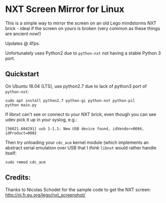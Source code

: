 # NXT Screen Mirror for Linux

This is a simple way to mirror the screen on an old Lego mindstorms NXT brick - ideal if the screen on yours is broken (very common as these things are ancient now!)

Updates @ 4fps.

Unfortunately uses Python2 due to `python-nxt` not having a stable Python 3 port.

## Quickstart

On Ubuntu 18.04 (LTS), use python2.7 due to lack of python3 port of `python-nxt`:

```
sudo apt install python2.7 python-gi python-nxt python-pil
python main.py
```

If libnxt can't see or connect to your NXT brick, even though you can see udev pick it up in your syslog, e.g.: 

```
[56021.604291] usb 1-1.1: New USB device found, idVendor=0694, idProduct=0002
```

Then try unloading your `cdc_acm` kernel module (which implements an abstract serial emulation over USB that I *think* `libnxt` would rather handle itself:

```
sudo rmmod cdc_acm
```

## Credits:

Thanks to Nicolas Schodet for the sample code to get the NXT screen: http://ni.fr.eu.org/lego/nxt_screenshot/




